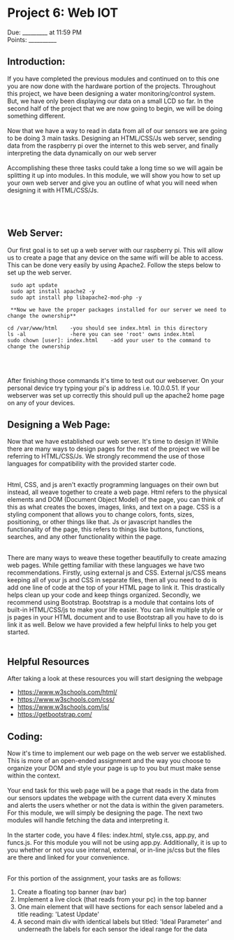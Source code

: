 # Project 6: Web IOT
Due: _________ at 11:59 PM <br>
Points: __________


## Introduction:
If you have completed the previous modules and continued on to this one you are now done with the hardware portion of the projects. Throughout this project, we have been designing a water monitoring/control system. But, we have only been displaying our data on a small LCD so far. In the second half of the project that we are now going to begin, we will be doing something different.
<br><br>
Now that we have a way to read in data from all of our sensors we are going to be doing 3 main tasks. Designing an HTML/CSS/Js web server, sending data from the raspberry pi over the internet to this web server, and finally interpreting the data dynamically on our web server
<br><br>
Accomplishing these three tasks could take a long time so we will again be splitting it up into modules. In this module, we will show you how to set up your own web server and give you an outline of what you will need when designing it with HTML/CSS/Js.

<br><br>
## Web Server:
Our first goal is to set up a web server with our raspberry pi. This will allow us to create a page that any device on the same wifi will be able to access. This can be done very easily by using Apache2. Follow the steps below to set up the web server.
<br>
`````````
 sudo apt update
 sudo apt install apache2 -y
 sudo apt install php libapache2-mod-php -y

 **Now we have the proper packages installed for our server we need to change the ownership**

cd /var/www/html    -you should see index.html in this directory
ls -al              -here you can see 'root' owns index.html
sudo chown [user]: index.html    -add your user to the command to change the ownership
`````````

<br><br>

After finishing those commands it's time to test out our webserver. On your personal device try typing your pi's ip address i.e. 10.0.0.51. If your webserver was set up correctly this should pull up the apache2 home page on any of your devices. 






## Designing a Web Page:

Now that we have established our web server. It's time to design it! While there are many ways to design pages for the rest of the project we will be referring to HTML/CSS/Js. We strongly recommend the use of those languages for compatibility with the provided starter code. <br><br>

Html, CSS, and js aren't exactly programming languages on their own but instead, all weave together to create a web page. Html refers to the physical elements and DOM (Document Object Model) of the page, you can think of this as what creates the boxes, images, links, and text on a page. CSS is a styling component that allows you to change colors, fonts, sizes, positioning, or other things like that. Js or javascript handles the functionality of the page, this refers to things like buttons, functions, searches, and any other functionality within the page. <br><br>

There are many ways to weave these together beautifully to create amazing web pages. While getting familiar with these languages we have two recommendations. Firstly, using external js and CSS. External js/CSS means keeping all of your js and CSS in separate files, then all you need to do is add one line of code at the top of your HTML page to link it. This drastically helps clean up your code and keep things organized. Secondly, we recommend using Bootstrap. Bootstrap is a module that contains lots of built-in HTML/CSS/js to make your life easier. You can link multiple style or js pages in your HTML document and to use Bootstrap all you have to do is link it as well. Below we have provided a few helpful links to help you get started.
<br><br>

## Helpful Resources
After taking a look at these resources you will start designing the webpage

- https://www.w3schools.com/html/
- https://www.w3schools.com/css/
- https://www.w3schools.com/js/
- https://getbootstrap.com/

## Coding:

Now it's time to implement our web page on the web server we established. This is more of an open-ended assignment and the way you choose to organize your DOM and style your page is up to you but must make sense within the context. 
<br><br>
Your end task for this web page will be a page that reads in the data from our sensors updates the webpage with the current data every X minutes and alerts the users whether or not the data is within the given parameters. For this module, we will simply be designing the page. The next two modules will handle fetching the data and interpreting it.
<br><br>
In the starter code, you have 4 files: index.html, style.css, app.py, and funcs.js. For this module you will not be using app.py. Additionally, it is up to you whether or not you use internal, external, or in-line js/css but the files are there and linked for your convenience. 
<br><br>

For this portion of the assignment, your tasks are as follows:

1. Create a floating top banner (nav bar)
2. Implement a live clock (that reads from your pc) in the top banner
3. One main element that will have sections for each sensor labeled and a title reading: 'Latest Update'
4. A second main div with identical labels but titled: 'Ideal Parameter' and underneath the labels for each sensor the ideal range for the data


















